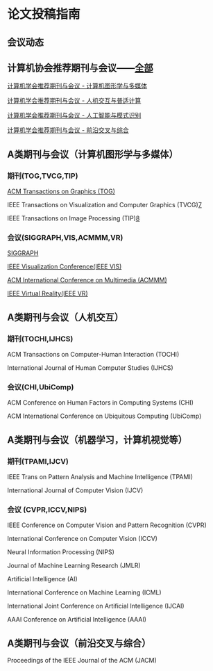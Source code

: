 # 论文投稿指南

## 会议动态

## 计算机协会推荐期刊与会议——[全部][1]

[计算机学会推荐期刊与会议 - 计算机图形学与多媒体][2]

[计算机学会推荐期刊与会议 - 人机交互与普适计算][3]

[计算机学会推荐期刊与会议 - 人工智能与模式识别][4]

[计算机学会推荐期刊与会议 - 前沿交叉与综合][5]

## A类期刊与会议（计算机图形学与多媒体）

### 期刊(TOG,TVCG,TIP)

[ACM Transactions on Graphics (TOG)][6]

IEEE Transactions on Visualization and Computer Graphics (TVCG)[7]

IEEE Transactions on Image Processing (TIP)[8]

### 会议(SIGGRAPH,VIS,ACMMM,VR)

[SIGGRAPH][9]

[IEEE Visualization Conference(IEEE VIS)][10]

[ACM International Conference on Multimedia (ACMMM)][11]

[IEEE Virtual Reality(IEEE VR)][12]

## A类期刊与会议（人机交互）

### 期刊(TOCHI,IJHCS)

ACM Transactions on Computer-Human Interaction (TOCHI)

International Journal of Human Computer Studies (IJHCS)

### 会议(CHI,UbiComp)

ACM Conference on Human Factors in Computing Systems (CHI)

ACM International Conference on Ubiquitous Computing (UbiComp)

## A类期刊与会议（机器学习，计算机视觉等）

### 期刊(TPAMI,IJCV)

IEEE Trans on Pattern Analysis and Machine Intelligence (TPAMI)

International Journal of Computer Vision (IJCV)

### 会议 (CVPR,ICCV,NIPS)

IEEE Conference on Computer Vision and Pattern Recognition (CVPR)

International Conference on Computer Vision (ICCV)

Neural Information Processing (NIPS)


Journal of Machine Learning Research (JMLR)

Artificial Intelligence (AI)


International Conference on Machine Learning (ICML)

International Joint Conference on Artificial Intelligence (IJCAI)

AAAI Conference on Artificial Intelligence (AAAI) 

## A类期刊与会议（前沿交叉与综合）

Proceedings of the IEEE
Journal of the ACM (JACM)

[1]: https://github.com/samchen45/DALAB_Conferences-Journals/blob/main/documents/%E4%B8%AD%E5%9B%BD%E8%AE%A1%E7%AE%97%E6%9C%BA%E5%AD%A6%E4%BC%9A%E6%8E%A8%E8%8D%90%E5%9B%BD%E9%99%85%E5%AD%A6%E6%9C%AF%E4%BC%9A%E8%AE%AE%E5%92%8C%E6%9C%9F%E5%88%8A%E7%9B%AE%E5%BD%95-2019.pdf

[2]: https://github.com/samchen45/DALAB_Conferences-Journals/blob/main/documents/%E4%B8%AD%E5%9B%BD%E8%AE%A1%E7%AE%97%E6%9C%BA%E5%AD%A6%E4%BC%9A%E6%8E%A8%E8%8D%90%E5%9B%BD%E9%99%85%E5%AD%A6%E6%9C%AF%E4%BC%9A%E8%AE%AE%E5%92%8C%E6%9C%9F%E5%88%8A%E7%9B%AE%E5%BD%95-2019-%E5%9B%BE%E5%BD%A2%E5%AD%A6.pdf

[3]: https://github.com/samchen45/DALAB_Conferences-Journals/blob/main/documents/%E4%B8%AD%E5%9B%BD%E8%AE%A1%E7%AE%97%E6%9C%BA%E5%AD%A6%E4%BC%9A%E6%8E%A8%E8%8D%90%E5%9B%BD%E9%99%85%E5%AD%A6%E6%9C%AF%E4%BC%9A%E8%AE%AE%E5%92%8C%E6%9C%9F%E5%88%8A%E7%9B%AE%E5%BD%95-2019-%E4%BA%BA%E6%9C%BA%E4%BA%A4%E4%BA%92.pdf

[4]: https://github.com/samchen45/DALAB_Conferences-Journals/blob/main/documents/%E4%B8%AD%E5%9B%BD%E8%AE%A1%E7%AE%97%E6%9C%BA%E5%AD%A6%E4%BC%9A%E6%8E%A8%E8%8D%90%E5%9B%BD%E9%99%85%E5%AD%A6%E6%9C%AF%E4%BC%9A%E8%AE%AE%E5%92%8C%E6%9C%9F%E5%88%8A%E7%9B%AE%E5%BD%95-2019-%E4%BA%BA%E5%B7%A5%E6%99%BA%E8%83%BD.pdf

[5]: https://github.com/samchen45/DALAB_Conferences-Journals/blob/main/documents/%E4%B8%AD%E5%9B%BD%E8%AE%A1%E7%AE%97%E6%9C%BA%E5%AD%A6%E4%BC%9A%E6%8E%A8%E8%8D%90%E5%9B%BD%E9%99%85%E5%AD%A6%E6%9C%AF%E4%BC%9A%E8%AE%AE%E5%92%8C%E6%9C%9F%E5%88%8A%E7%9B%AE%E5%BD%95-2019-%E4%BA%A4%E5%8F%89%E7%BB%BC%E5%90%88.pdf

[6]: http://dblp.uni-trier.de/db/journals/tog/

[7]: http://dblp.uni-trier.de/db/journals/tvcg/

[8]: http://dblp.uni-trier.de/db/journals/tip/

[9]: http://dblp.uni-trier.de/db/conf/siggraph/index.html

[10]: http://dblp.uni-trier.de/db/conf/visualization/index.html

[11]: http://dblp.uni-trier.de/db/conf/mm/

[12]: http://dblp.uni-trier.de/db/conf/vr/



